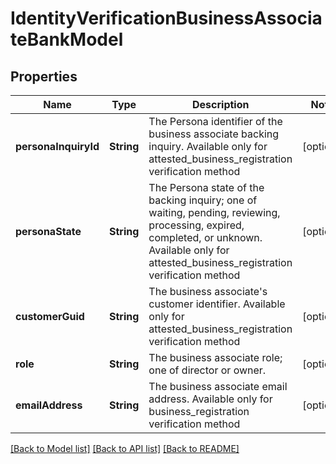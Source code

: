 # IdentityVerificationBusinessAssociateBankModel

## Properties
Name | Type | Description | Notes
------------ | ------------- | ------------- | -------------
**personaInquiryId** | **String** | The Persona identifier of the business associate backing inquiry. Available only for attested_business_registration verification method | [optional] 
**personaState** | **String** | The Persona state of the backing inquiry; one of waiting, pending, reviewing, processing, expired, completed, or unknown. Available only for attested_business_registration verification method | [optional] 
**customerGuid** | **String** | The business associate&#39;s customer identifier. Available only for attested_business_registration verification method | [optional] 
**role** | **String** | The business associate role; one of director or owner. | [optional] 
**emailAddress** | **String** | The business associate email address. Available only for business_registration verification method | [optional] 

[[Back to Model list]](../README.md#documentation-for-models) [[Back to API list]](../README.md#documentation-for-api-endpoints) [[Back to README]](../README.md)


